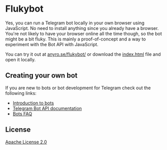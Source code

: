Flukybot
============

Yes, you can run a Telegram bot locally in your own browser using JavaScript. No need to install anything since you already have a browser. You're not likely to have your browser online all the time though, so the bot might be a bit fluky. This is mainly a proof-of-concept and a way to experiment with the Bot API with JavaScript.

You can try it out at <a href="http://anyro.se/flukybot/">anyro.se/flukybot/</a> or download the <a href="https://raw.githubusercontent.com/nadam/flukybot/gh-pages/index.html">index.html</a> file and open it locally.

Creating your own bot
---------------------
If you are new to bots or bot development for Telegram check out the following links:
- [Introduction to bots](https://core.telegram.org/bots)
- [Telegram Bot API documentation](https://core.telegram.org/bots/api)
- [Bots FAQ](https://core.telegram.org/bots/faq)

License
----------------
[Apache License 2.0](LICENSE)